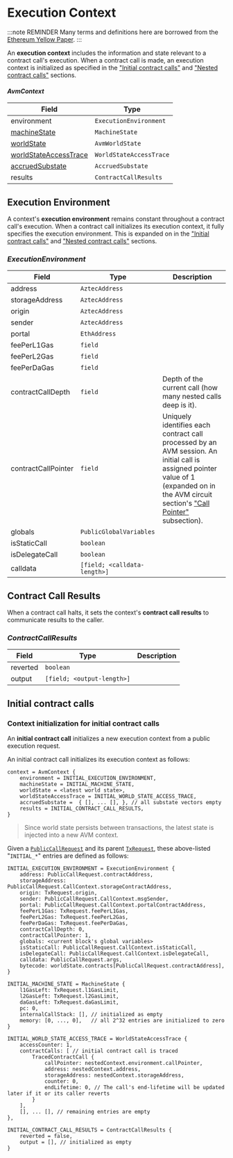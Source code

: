 # Execution Context

:::note REMINDER
Many terms and definitions here are borrowed from the [Ethereum Yellow Paper](https://ethereum.github.io/yellowpaper/paper.pdf).
:::

An **execution context** includes the information and state relevant to a contract call's execution. When a contract call is made, an execution context is initialized as specified in the ["Initial contract calls"](#initial-contract-calls) and ["Nested contract calls"](./nested-calls) sections.

#### _AvmContext_
| Field                                                     | Type                    |
| ---                                                       | ---                     |
| environment                                               | `ExecutionEnvironment`  |
| [machineState](./state#machine-state)                     | `MachineState`          |
| [worldState](./state#avm-world-state)                     | `AvmWorldState`         |
| [worldStateAccessTrace](./state#world-state-access-trace) | `WorldStateAccessTrace` |
| [accruedSubstate](./state#accrued-substate)               | `AccruedSubstate`       |
| results                                                   | `ContractCallResults`   |

## Execution Environment

A context's **execution environment** remains constant throughout a contract call's execution. When a contract call initializes its execution context, it fully specifies the execution environment. This is expanded on in the ["Initial contract calls"](#initial-contract-calls) and ["Nested contract calls"](./nested-calls) sections.

### _ExecutionEnvironment_
| Field                 | Type                         | Description |
| ---                   | ---                          | ---         |
| address               | `AztecAddress`               |  |
| storageAddress        | `AztecAddress`               |  |
| origin                | `AztecAddress`               |  |
| sender                | `AztecAddress`               |  |
| portal                | `EthAddress`                 |  |
| feePerL1Gas           | `field`                      |  |
| feePerL2Gas           | `field`                      |  |
| feePerDaGas           | `field`                      |  |
| contractCallDepth     | `field`                      | Depth of the current call (how many nested calls deep is it). |
| contractCallPointer   | `field`                      | Uniquely identifies each contract call processed by an AVM session. An initial call is assigned pointer value of 1 (expanded on in the AVM circuit section's ["Call Pointer"](./avm-circuit#call-pointer) subsection). |
| globals               | `PublicGlobalVariables`      |  |
| isStaticCall          | `boolean`                    |  |
| isDelegateCall        | `boolean`                    |  |
| calldata              | `[field; <calldata-length>]` |  |

## Contract Call Results

When a contract call halts, it sets the context's **contract call results** to communicate results to the caller.

### _ContractCallResults_
| Field        | Type                       | Description |
| ---          | ---                        | ---         |
| reverted     | `boolean`                  |  |
| output       | `[field; <output-length>]` |  |

## Initial contract calls

### Context initialization for initial contract calls

An **initial contract call** initializes a new execution context from a public execution request.

An initial contract call initializes its execution context as follows:
```
context = AvmContext {
    environment = INITIAL_EXECUTION_ENVIRONMENT,
    machineState = INITIAL_MACHINE_STATE,
    worldState = <latest world state>,
    worldStateAccessTrace = INITIAL_WORLD_STATE_ACCESS_TRACE,
    accruedSubstate =  { [], ... [], }, // all substate vectors empty
    results = INITIAL_CONTRACT_CALL_RESULTS,
}
```

> Since world state persists between transactions, the latest state is injected into a new AVM context.

Given a [`PublicCallRequest`](../transactions/tx-object#public-call-request) and its parent [`TxRequest`](../transactions/local-execution#execution-request), these above-listed "`INITIAL_*`" entries are defined as follows:

```
INITIAL_EXECUTION_ENVIRONMENT = ExecutionEnvironment {
    address: PublicCallRequest.contractAddress,
    storageAddress: PublicCallRequest.CallContext.storageContractAddress,
    origin: TxRequest.origin,
    sender: PublicCallRequest.CallContext.msgSender,
    portal: PublicCallRequest.CallContext.portalContractAddress,
    feePerL1Gas: TxRequest.feePerL1Gas,
    feePerL2Gas: TxRequest.feePerL2Gas,
    feePerDaGas: TxRequest.feePerDaGas,
    contractCallDepth: 0,
    contractCallPointer: 1,
    globals: <current block's global variables>
    isStaticCall: PublicCallRequest.CallContext.isStaticCall,
    isDelegateCall: PublicCallRequest.CallContext.isDelegateCall,
    calldata: PublicCallRequest.args,
    bytecode: worldState.contracts[PublicCallRequest.contractAddress],
}

INITIAL_MACHINE_STATE = MachineState {
    l1GasLeft: TxRequest.l1GasLimit,
    l2GasLeft: TxRequest.l2GasLimit,
    daGasLeft: TxRequest.daGasLimit,
    pc: 0,
    internalCallStack: [], // initialized as empty
    memory: [0, ..., 0],   // all 2^32 entries are initialized to zero
}

INITIAL_WORLD_STATE_ACCESS_TRACE = WorldStateAccessTrace {
    accessCounter: 1,
    contractCalls: [ // initial contract call is traced
        TracedContractCall {
            callPointer: nestedContext.environment.callPointer,
            address: nestedContext.address,
            storageAddress: nestedContext.storageAddress,
            counter: 0,
            endLifetime: 0, // The call's end-lifetime will be updated later if it or its caller reverts
        }
    ],
    [], ... [], // remaining entries are empty
},

INITIAL_CONTRACT_CALL_RESULTS = ContractCallResults {
    reverted = false,
    output = [], // initialized as empty
}
```
